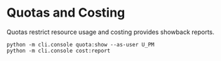 # Quotas and Costing

Quotas restrict resource usage and costing provides showback reports.

```
python -m cli.console quota:show --as-user U_PM
python -m cli.console cost:report
```

